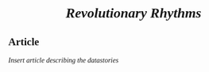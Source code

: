 <!DOCTYPE html>
<html>
<head>
</head>
<body>

<h1 style="font-family:calibri; text-align:center;"> <i> Revolutionary Rhythms </i> </h1>

<section>
<h2 style="font-family:calibri;"> Article </h2>
<p style="font-family:calibri;"> <i> Insert article describing the datastories </i></p>
</section>

</body>
</html>
